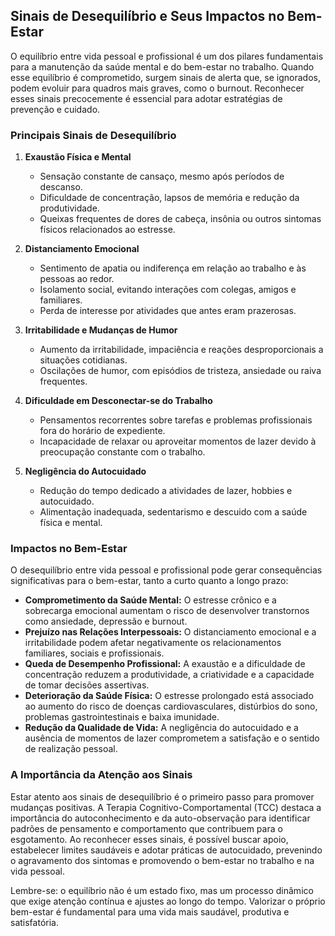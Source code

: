 
## Sinais de Desequilíbrio e Seus Impactos no Bem-Estar

O equilíbrio entre vida pessoal e profissional é um dos pilares fundamentais para a manutenção da saúde mental e do bem-estar no trabalho. Quando esse equilíbrio é comprometido, surgem sinais de alerta que, se ignorados, podem evoluir para quadros mais graves, como o burnout. Reconhecer esses sinais precocemente é essencial para adotar estratégias de prevenção e cuidado.

### Principais Sinais de Desequilíbrio

1. **Exaustão Física e Mental**
   - Sensação constante de cansaço, mesmo após períodos de descanso.
   - Dificuldade de concentração, lapsos de memória e redução da produtividade.
   - Queixas frequentes de dores de cabeça, insônia ou outros sintomas físicos relacionados ao estresse.

2. **Distanciamento Emocional**
   - Sentimento de apatia ou indiferença em relação ao trabalho e às pessoas ao redor.
   - Isolamento social, evitando interações com colegas, amigos e familiares.
   - Perda de interesse por atividades que antes eram prazerosas.

3. **Irritabilidade e Mudanças de Humor**
   - Aumento da irritabilidade, impaciência e reações desproporcionais a situações cotidianas.
   - Oscilações de humor, com episódios de tristeza, ansiedade ou raiva frequentes.

4. **Dificuldade em Desconectar-se do Trabalho**
   - Pensamentos recorrentes sobre tarefas e problemas profissionais fora do horário de expediente.
   - Incapacidade de relaxar ou aproveitar momentos de lazer devido à preocupação constante com o trabalho.

5. **Negligência do Autocuidado**
   - Redução do tempo dedicado a atividades de lazer, hobbies e autocuidado.
   - Alimentação inadequada, sedentarismo e descuido com a saúde física e mental.

### Impactos no Bem-Estar

O desequilíbrio entre vida pessoal e profissional pode gerar consequências significativas para o bem-estar, tanto a curto quanto a longo prazo:

- **Comprometimento da Saúde Mental:** O estresse crônico e a sobrecarga emocional aumentam o risco de desenvolver transtornos como ansiedade, depressão e burnout.
- **Prejuízo nas Relações Interpessoais:** O distanciamento emocional e a irritabilidade podem afetar negativamente os relacionamentos familiares, sociais e profissionais.
- **Queda de Desempenho Profissional:** A exaustão e a dificuldade de concentração reduzem a produtividade, a criatividade e a capacidade de tomar decisões assertivas.
- **Deterioração da Saúde Física:** O estresse prolongado está associado ao aumento do risco de doenças cardiovasculares, distúrbios do sono, problemas gastrointestinais e baixa imunidade.
- **Redução da Qualidade de Vida:** A negligência do autocuidado e a ausência de momentos de lazer comprometem a satisfação e o sentido de realização pessoal.

### A Importância da Atenção aos Sinais

Estar atento aos sinais de desequilíbrio é o primeiro passo para promover mudanças positivas. A Terapia Cognitivo-Comportamental (TCC) destaca a importância do autoconhecimento e da auto-observação para identificar padrões de pensamento e comportamento que contribuem para o esgotamento. Ao reconhecer esses sinais, é possível buscar apoio, estabelecer limites saudáveis e adotar práticas de autocuidado, prevenindo o agravamento dos sintomas e promovendo o bem-estar no trabalho e na vida pessoal.

Lembre-se: o equilíbrio não é um estado fixo, mas um processo dinâmico que exige atenção contínua e ajustes ao longo do tempo. Valorizar o próprio bem-estar é fundamental para uma vida mais saudável, produtiva e satisfatória.
```
